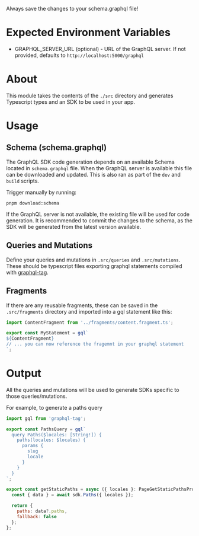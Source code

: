 Always save the changes to your schema.graphql file!

# Expected Environment Variables

- GRAPHQL_SERVER_URL (optional) - URL of the GraphQL server. If not provided, defaults to `http://localhost:5000/graphql`

# About

This module takes the contents of the `./src` directory and generates Typescript types and an SDK to be used in your app.

# Usage

## Schema (schema.graphql)

The GraphQL SDK code generation depends on an available Schema located in `schema.graphql` file.
When the GraphQL server is available this file can be downloaded and updated.
This is also ran as part of the `dev` and `build` scripts.

Trigger manually by running:

```
pnpm download:schema
```

If the GraphQL server is not available, the existing file will be used for code generation.
It is recommended to commit the changes to the schema, as the SDK will be generated from the latest version available.

## Queries and Mutations

Define your queries and mutations in `.src/queries` and `.src/mutations`. These should be typescript files exporting graphql statements compiled with [graphql-tag](https://www.npmjs.com/package/graphql-tag).

## Fragments

If there are any reusable fragments, these can be saved in the `.src/fragments` directory and imported into a gql statement like this:

```javascript
import ContentFragment from '../fragments/content.fragment.ts';

export const MyStatement = gql`
${ContentFragment}
// ... you can now reference the fragemnt in your graphql statement
`;
```

# Output

All the queries and mutations will be used to generate SDKs specific to those queries/mutations.

For example, to generate a paths query

```javascript
import gql from 'graphql-tag';

export const PathsQuery = gql`
  query Paths($locales: [String!]) {
    paths(locales: $locales) {
      params {
        slug
        locale
      }
    }
  }
`;
```

```javascript
export const getStaticPaths = async ({ locales }: PageGetStaticPathsProps) => {
  const { data } = await sdk.Paths({ locales });

  return {
    paths: data?.paths,
    fallback: false
  };
};
```
